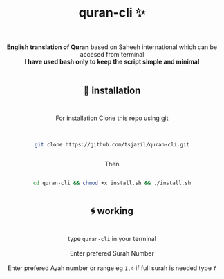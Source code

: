 <div align = "center">

# quran-cli ✨<br><br>
**English translation of Quran** based on Saheeh international which can be accesed from terminal <br>
**I have used bash only to keep the script simple and minimal**<br><br>


🚀 installation <br><br>
--
For installation Clone this repo using git<br><br>

```sh
  
git clone https://github.com/tsjazil/quran-cli.git
  
```
Then 
```sh
  
cd quran-cli && chmod +x install.sh && ./install.sh
  
```
🌀 working <br><br>
--
type ``quran-cli`` in your terminal <br><br>
Enter prefered Surah Number <br><br>
Enter prefered Ayah number or range eg `1,4`  if full surah is needed type `f` 
</div>



